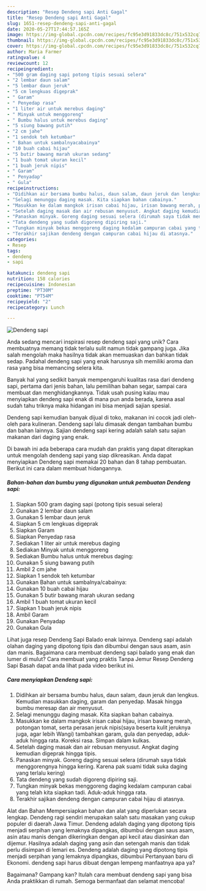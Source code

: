 ```yaml
---
description: "Resep Dendeng sapi Anti Gagal"
title: "Resep Dendeng sapi Anti Gagal"
slug: 1651-resep-dendeng-sapi-anti-gagal
date: 2020-05-27T17:44:57.165Z
image: https://img-global.cpcdn.com/recipes/fc95e3d91833dc8c/751x532cq70/dendeng-sapi-foto-resep-utama.jpg
thumbnail: https://img-global.cpcdn.com/recipes/fc95e3d91833dc8c/751x532cq70/dendeng-sapi-foto-resep-utama.jpg
cover: https://img-global.cpcdn.com/recipes/fc95e3d91833dc8c/751x532cq70/dendeng-sapi-foto-resep-utama.jpg
author: Maria Farmer
ratingvalue: 4
reviewcount: 12
recipeingredient:
- "500 gram daging sapi potong tipis sesuai selera"
- "2 lembar daun salam"
- "5 lembar daun jeruk"
- "5 cm lengkuas digeprak"
- " Garam"
- " Penyedap rasa"
- "1 liter air untuk merebus daging"
- " Minyak untuk menggoreng"
- " Bumbu halus untuk merebus daging"
- "5 siung bawang putih"
- "2 cm jahe"
- "1 sendok teh ketumbar"
- " Bahan untuk sambalnyacabainya"
- "10 buah cabai hijau"
- "5 butir bawang marah ukuran sedang"
- "1 buah tomat ukuran kecil"
- "1 buah jeruk nipis"
- " Garam"
- " Penyadap"
- " Gula"
recipeinstructions:
- "Didihkan air bersama bumbu halus, daun salam, daun jeruk dan lengkus. Kemudian masukkan daging, garam dan penyedap. Masak hingga bumbu meresap dan air menyusut."
- "Selagi menunggu daging masak. Kita siapkan bahan cabainya."
- "Masukkan ke dalam mangkok irisan cabai hijau, irisan bawang merah, potongan tomat, serta perasan jeruk nipis(saya beserta kulit jeruknya juga, agar lebih Wangi) tambahkan garam, gula dan penyedap, aduk-aduk hingga rata. Koreksi rasa. Simpan dalam kulkas."
- "Setelah daging masak dan air rebusan menyusut. Angkat daging kemudian digeprak hingga tipis."
- "Panaskan minyak. Goreng daging sesuai selera (dirumah saya tidak menggorengnya hingga kering. Karena pak suami tidak suka daging yang terlalu kering)"
- "Tata dendeng yang sudah digoreng dipiring saji."
- "Tungkan minyak bekas menggoreng daging kedalam campuran cabai yang telah kita siapkan tadi. Aduk-aduk hingga rata."
- "Terakhir sajikan dendeng dengan campuran cabai hijau di atasnya."
categories:
- Resep
tags:
- dendeng
- sapi

katakunci: dendeng sapi 
nutrition: 158 calories
recipecuisine: Indonesian
preptime: "PT30M"
cooktime: "PT54M"
recipeyield: "2"
recipecategory: Lunch

---
```



![Dendeng sapi](https://img-global.cpcdn.com/recipes/fc95e3d91833dc8c/751x532cq70/dendeng-sapi-foto-resep-utama.jpg)

Anda sedang mencari inspirasi resep dendeng sapi yang unik? Cara membuatnya memang tidak terlalu sulit namun tidak gampang juga. Jika salah mengolah maka hasilnya tidak akan memuaskan dan bahkan tidak sedap. Padahal dendeng sapi yang enak harusnya sih memiliki aroma dan rasa yang bisa memancing selera kita.

Banyak hal yang sedikit banyak mempengaruhi kualitas rasa dari dendeng sapi, pertama dari jenis bahan, lalu pemilihan bahan segar, sampai cara membuat dan menghidangkannya. Tidak usah pusing kalau mau menyiapkan dendeng sapi enak di mana pun anda berada, karena asal sudah tahu triknya maka hidangan ini bisa menjadi sajian spesial.

Dendeng sapi kemudian banyak dijual di toko, makanan ini cocok jadi oleh-oleh para kulineran. Dendeng sapi lalu dimasak dengan tambahan bumbu dan bahan lainnya. Sajian dendeng sapi kering adalah salah satu sajian makanan dari daging yang enak.


Di bawah ini ada beberapa cara mudah dan praktis yang dapat diterapkan untuk mengolah dendeng sapi yang siap dikreasikan. Anda dapat menyiapkan Dendeng sapi memakai 20 bahan dan 8 tahap pembuatan. Berikut ini cara dalam membuat hidangannya.

<!--inarticleads1-->

##### Bahan-bahan dan bumbu yang digunakan untuk pembuatan Dendeng sapi:

1. Siapkan 500 gram daging sapi (potong tipis sesuai selera)
1. Gunakan 2 lembar daun salam
1. Gunakan 5 lembar daun jeruk
1. Siapkan 5 cm lengkuas digeprak
1. Siapkan  Garam
1. Siapkan  Penyedap rasa
1. Sediakan 1 liter air untuk merebus daging
1. Sediakan  Minyak untuk menggoreng
1. Sediakan  Bumbu halus untuk merebus daging:
1. Gunakan 5 siung bawang putih
1. Ambil 2 cm jahe
1. Siapkan 1 sendok teh ketumbar
1. Gunakan  Bahan untuk sambalnya/cabainya:
1. Gunakan 10 buah cabai hijau
1. Gunakan 5 butir bawang marah ukuran sedang
1. Ambil 1 buah tomat ukuran kecil
1. Siapkan 1 buah jeruk nipis
1. Ambil  Garam
1. Gunakan  Penyadap
1. Gunakan  Gula


Lihat juga resep Dendeng Sapi Balado enak lainnya. Dendeng sapi adalah olahan daging yang dipotong tipis dan dibumbui dengan saus asam, asin dan manis. Bagaimana cara membuat dendeng sapi balado yang enak dan lumer di mulut? Cara membuat yang praktis Tanpa Jemur Resep Dendeng Sapi Basah dapat anda lihat pada video berikut ini. 

<!--inarticleads2-->

##### Cara menyiapkan Dendeng sapi:

1. Didihkan air bersama bumbu halus, daun salam, daun jeruk dan lengkus. Kemudian masukkan daging, garam dan penyedap. Masak hingga bumbu meresap dan air menyusut.
1. Selagi menunggu daging masak. Kita siapkan bahan cabainya.
1. Masukkan ke dalam mangkok irisan cabai hijau, irisan bawang merah, potongan tomat, serta perasan jeruk nipis(saya beserta kulit jeruknya juga, agar lebih Wangi) tambahkan garam, gula dan penyedap, aduk-aduk hingga rata. Koreksi rasa. Simpan dalam kulkas.
1. Setelah daging masak dan air rebusan menyusut. Angkat daging kemudian digeprak hingga tipis.
1. Panaskan minyak. Goreng daging sesuai selera (dirumah saya tidak menggorengnya hingga kering. Karena pak suami tidak suka daging yang terlalu kering)
1. Tata dendeng yang sudah digoreng dipiring saji.
1. Tungkan minyak bekas menggoreng daging kedalam campuran cabai yang telah kita siapkan tadi. Aduk-aduk hingga rata.
1. Terakhir sajikan dendeng dengan campuran cabai hijau di atasnya.


Alat dan Bahan Mempersiapkan bahan dan alat yang diperlukan secara lengkap. Dendeng ragi sendiri merupakan salah satu masakan yang cukup populer di daerah Jawa Timur. Dendeng adalah daging yang dipotong tipis menjadi serpihan yang lemaknya dipangkas, dibumbui dengan saus asam, asin atau manis dengan dikeringkan dengan api kecil atau diasinkan dan dijemur. Hasilnya adalah daging yang asin dan setengah manis dan tidak perlu disimpan di lemari es. Dendeng adalah daging yang dipotong tipis menjadi serpihan yang lemaknya dipangkas, dibumbui Pertanyaan baru di Ekonomi. dendeng sapi harus dibuat dengan lempeng manfaatnya apa ya? 

Bagaimana? Gampang kan? Itulah cara membuat dendeng sapi yang bisa Anda praktikkan di rumah. Semoga bermanfaat dan selamat mencoba!
